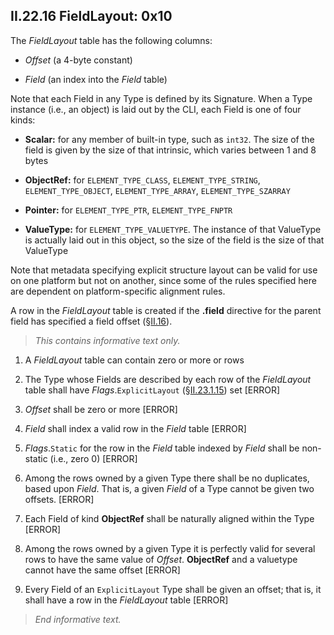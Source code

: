 ## II.22.16 FieldLayout: 0x10

The _FieldLayout_ table has the following columns:

 * _Offset_ (a 4-byte constant)

 * _Field_ (an index into the _Field_ table)

Note that each Field in any Type is defined by its Signature.  When a Type instance (i.e., an object) is laid out by the CLI, each Field is one of four kinds:

 * **Scalar:** for any member of built-in type, such as `int32`.  The size of the field is given by the size of that intrinsic, which varies between 1 and 8 bytes

 * **ObjectRef:** for `ELEMENT_TYPE_CLASS`, `ELEMENT_TYPE_STRING`, `ELEMENT_TYPE_OBJECT`, `ELEMENT_TYPE_ARRAY`, `ELEMENT_TYPE_SZARRAY`

 * **Pointer:** for `ELEMENT_TYPE_PTR`, `ELEMENT_TYPE_FNPTR`

 * **ValueType:** for `ELEMENT_TYPE_VALUETYPE`. The instance of that ValueType is actually laid out in this object, so the size of the field is the size of that ValueType

Note that metadata specifying explicit structure layout can be valid for use on one platform but not on another, since some of the rules specified here are dependent on platform-specific alignment rules.

A row in the _FieldLayout_ table is created if the **.field** directive for the parent field has specified a field offset (§[II.16](#todo-missing-hyperlink)).

> _This contains informative text only._

 1. A _FieldLayout_ table can contain zero or more or rows

 2. The Type whose Fields are described by each row of the _FieldLayout_ table shall have _Flags_.`ExplicitLayout` (§[II.23.1.15](ii.23.1.15-flags-for-types-typeattributes.md)) set \[ERROR\]

 3. _Offset_ shall be zero or more \[ERROR\]

 4. _Field_ shall index a valid row in the _Field_ table \[ERROR\]

 5. _Flags_.`Static` for the row in the _Field_ table indexed by _Field_ shall be non-static (i.e., zero 0) \[ERROR\]

 6. Among the rows owned by a given Type there shall be no duplicates, based upon _Field_. That is, a given _Field_ of a Type cannot be given two offsets. \[ERROR\]

 7. Each Field of kind **ObjectRef** shall be naturally aligned within the Type \[ERROR\]

 8. Among the rows owned by a given Type it is perfectly valid for several rows to have the same value of _Offset_. **ObjectRef** and a valuetype cannot have the same offset \[ERROR\]

 9. Every Field of an `ExplicitLayout` Type shall be given an offset; that is, it shall have a row in the _FieldLayout_ table \[ERROR\]

> _End informative text._
